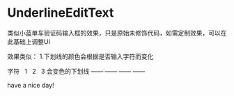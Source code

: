 # UnderlineEditText
类似小蓝单车验证码输入框的效果，只是原始未修饰代码，如需定制效果，可以在此基础上调整UI

效果类似：
1.下划线的颜色会根据是否输入字符而变化

字符           1   2   3 
会变色的下划线  ——  ——  ——  ——

have a nice day!
